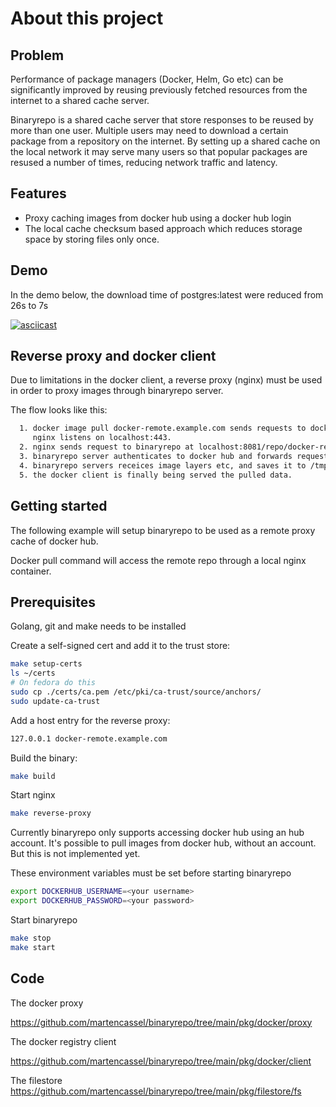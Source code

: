 # About this project

## Problem

Performance of package managers (Docker, Helm, Go etc) can be significantly improved by reusing previously fetched resources from the internet to a shared cache server.

Binaryrepo is a shared cache server that store responses to be reused by more than one user.
Multiple users may need to download a certain package from a repository on the internet.
By setting up a shared cache on the local network it may serve many users so that popular packages are
resused a number of times, reducing network traffic and latency.
## Features

* Proxy caching images from docker hub using a docker hub login
* The local cache checksum based approach which reduces storage space by storing files only once.

## Demo

In the demo below, the download time of postgres:latest were reduced from 26s to 7s

[![asciicast](https://asciinema.org/a/1bHV8eIiAFO4t2G5Azx8HrqLs.svg)](https://asciinema.org/a/1bHV8eIiAFO4t2G5Azx8HrqLs)


## Reverse proxy and docker client

Due to limitations in the docker client, a reverse proxy (nginx) must be
used in order to proxy images through binaryrepo server.

The flow looks like this:

```bash
  1. docker image pull docker-remote.example.com sends requests to docker-remote.example.com that points to nginx.
     nginx listens on localhost:443.
  2. nginx sends request to binaryrepo at localhost:8081/repo/docker-remote/v2/*
  3. binaryrepo server authenticates to docker hub and forwards requests to docker hub
  4. binaryrepo servers receices image layers etc, and saves it to /tmp/filestore/ cache.
  5. the docker client is finally being served the pulled data.
```
## Getting started

The following example will setup binaryrepo to be used
as a remote proxy cache of docker hub.

Docker pull command will access the remote repo through a local nginx container.

## Prerequisites

Golang, git and make needs to be installed

Create a self-signed cert and add it to the trust store:
```bash
make setup-certs
ls ~/certs
# On fedora do this
sudo cp ./certs/ca.pem /etc/pki/ca-trust/source/anchors/
sudo update-ca-trust
```

Add a host entry for the reverse proxy:
```bash
127.0.0.1 docker-remote.example.com
```

Build the binary:
```bash
make build
```

Start nginx
```bash
make reverse-proxy
```

Currently binaryrepo only supports accessing docker hub using an hub account.
It's possible to pull images from docker hub, without an account. But this is not implemented yet.

These environment variables must be set before starting binaryrepo

```bash
export DOCKERHUB_USERNAME=<your username>
export DOCKERHUB_PASSWORD=<your password>
```

Start binaryrepo
```bash
make stop
make start
```
## Code

The docker proxy

https://github.com/martencassel/binaryrepo/tree/main/pkg/docker/proxy

The docker registry client

https://github.com/martencassel/binaryrepo/tree/main/pkg/docker/client

The filestore
https://github.com/martencassel/binaryrepo/tree/main/pkg/filestore/fs

